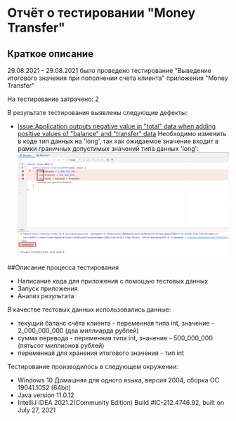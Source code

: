 # Отчёт о тестировании "Money Transfer"
	
## Краткое описание
	
29.08.2021 - 29.08.2021 было проведено тестирование "Выведение итогового значения при пополнении счета клиента" приложения "Money Transfer"
	
На тестирование затрачено: 2
	
В результате тестирования выявлены следующие дефекты:
* [Issue:Application outputs negative value in "total" data when adding positive values of "balance" and "transfer" data](https://github.com/Margo-785/Money-Transfer/issues/1#issue-981926122)
Необходимо изменить в коде тип данных на 'long', так как ожидаемое значение входит в рамки граничных допустимых значений типа данных 'long':
![Changing data type.png](https://github.com/Margo-785/Money-Transfer/blob/master/Changing%20data%20type.png?raw=true)
	
##Описание процесса тестирования
	
* Написание кода для приложения с помощью тестовых данных
* Запуск приложения
* Анализ результата
	
В качестве тестовых данных использовались данные:
* текущий баланс счёта клиента - переменная типа int, значение - 2_000_000_000 (два миллиарда рублей)
* сумма перевода - переменная типа int, значение - 500_000_000 (пятьсот миллионов рублей)
* переменная для хранения итогового значения - тип int

Тестирование производилось в следующем окружении:
* Windows 10 Домашняя для одного языка, версия 2004, сборка ОС 19041.1052 (64bit)
* Java version 11.0.12
* IntelliJ IDEA 2021.2(Community Edition) Build #IC-212.4746.92, built on July 27, 2021